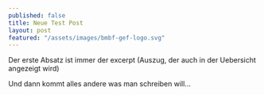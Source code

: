 ```yaml
---
published: false
title: Neue Test Post
layout: post
featured: "/assets/images/bmbf-gef-logo.svg"
---
```



Der erste Absatz ist immer der excerpt (Auszug, der auch in der Uebersicht angezeigt wird)

Und dann kommt alles andere was man schreiben will...

